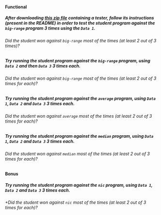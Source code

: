 #### Functional

##### After downloading [this zip file](https://assets.01-edu.org/guess-it/guess-it.zip) containing a tester, follow its instructions (present in the README) in order to test the student program against the `big-range` program 3 times using the `Data 1`.

###### Did the student won against `big-range` most of the times (at least 2 out of 3 times)?

##### Try running the student program against the `big-range` program, using `Data 2` and then `Data 3` 3 times each.

###### Did the student won against `big-range` most of the times (at least 2 out of 3 times for each)?

##### Try running the student program against the `average` program, using `Data 1`, `Data 2` and `Data 3` 3 times each.

###### Did the student won against `average` most of the times (at least 2 out of 3 times for each)?

##### Try running the student program against the `median` program, using `Data 1`, `Data 2` and `Data 3` 3 times each.

###### Did the student won against `median` most of the times (at least 2 out of 3 times for each)?

#### Bonus

##### Try running the student program against the `nic` program, using `Data 1`, `Data 2` and `Data 3` 3 times each.

###### +Did the student won against `nic` most of the times (at least 2 out of 3 times for each)?
